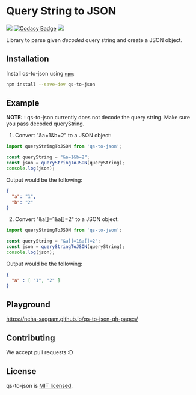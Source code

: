 # Query String to JSON

![](https://img.shields.io/circleci/project/github/neha-saggam/qs-to-json.svg) [![Codacy Badge](https://api.codacy.com/project/badge/Grade/7798c697c4e14194aec01811ea8c69f7)](https://www.codacy.com/app/neha-saggam/qs-to-json?utm_source=github.com&amp;utm_medium=referral&amp;utm_content=neha-saggam/qs-to-json&amp;utm_campaign=Badge_Grade) ![](https://img.shields.io/codacy/coverage/7798c697c4e14194aec01811ea8c69f7.svg)

Library to parse given _decoded_ query string and create a JSON object.

## Installation

Install qs-to-json using [`npm`](https://www.npmjs.com/):

```bash
npm install --save-dev qs-to-json
```

## Example

**NOTE:** : qs-to-json currently does not decode the query string. Make sure you pass decoded queryString.

1.  Convert "&a=1&b=2" to a JSON object:

```javascript
import queryStringToJSON from 'qs-to-json';

const queryString = "&a=1&b=2";
const json = queryStringToJSON(queryString);
console.log(json);
```

Output would be the following:

```json
{
  "a": "1",
  "b": "2"
}
```

2.  Convert "&a[]=1&a[]=2" to a JSON object:

```javascript
import queryStringToJSON from 'qs-to-json';

const queryString = "&a[]=1&a[]=2";
const json = queryStringToJSON(queryString);
console.log(json);
```

Output would be the following:

```json
{
  "a" : [ "1", "2" ]
}
```

## Playground
https://neha-saggam.github.io/qs-to-json-gh-pages/

## Contributing

We accept pull requests :D

## License

qs-to-json is [MIT licensed](./LICENSE).
